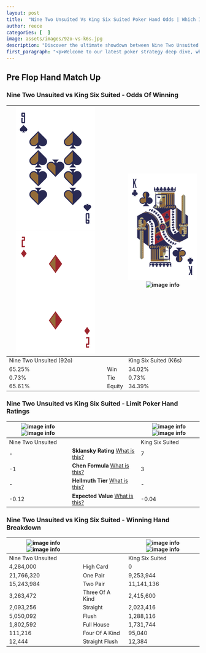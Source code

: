 ```yaml
---
layout: post
title:  "Nine Two Unsuited Vs King Six Suited Poker Hand Odds | Which Is The Better Hand In Poker? A Complete Guide"
author: reece
categories: [  ]
image: assets/images/92o-vs-k6s.jpg
description: "Discover the ultimate showdown between Nine Two Unsuited and King Six Suited in poker! Uncover the odds, strategies, and scenarios where one hand triumphs over the other. Get ready to up your poker game with this thrilling analysis."
first_paragraph: "<p>Welcome to our latest poker strategy deep dive, where we're pitting two distinct hands against each other in a high-stakes showdown: Nine Two Unsuited vs King Six Suited.</p><p>In the dynamic world of poker, every decision counts, and knowing which hand holds the upper hand is key to your success at the table.</p><p>In this article, we'll dissect these two hands, explore the scenarios where one dominates the other, and equip you with the knowledge to make strategic choices that can tip the odds in your favor.</p><p>Get ready to unravel the intriguing dynamics of these poker hands and elevate your game to new heights.</p>"
---
```




[comment]: # (sp0)

## Pre Flop Hand Match Up

<div class="table hand-ratings" markdown="1"> 



### Nine Two Unsuited vs King Six Suited - Odds Of Winning


    
| ![image info](assets/images/hand1/9.png) ![image info](assets/images/hand1/2o.png) |  | ![image info](assets/images/hand2/k.png) ![image info](assets/images/hand2/6s.png) |
| -------- | -------- | -------- |
| Nine Two Unsuited (92o) |  | King Six Suited (K6s) |
| 65.25% | Win | 34.02% |
| 0.73% | Tie | 0.73% |
| 65.61% | Equity | 34.39% |




[comment]: # (sp1)



### Nine Two Unsuited vs King Six Suited - Limit Poker Hand Ratings


    
| ![image info](https://www.riverpairs.com/assets/images/hand1/9.png) ![image info](https://www.riverpairs.com/assets/images/hand1/2o.png) |  | ![image info](https://www.riverpairs.com/assets/images/hand2/k.png) ![image info](https://www.riverpairs.com/assets/images/hand2/6s.png) |
| -------- | -------- | -------- |
| Nine Two Unsuited |  | King Six Suited |
| - | **Sklansky Rating** [What is this?](/sklansky-rating-explained) | 7 |
| -1 | **Chen Formula** [What is this?](/chen-formula-explained) | 3 |
| - | **Hellmuth Tier** [What is this?](/Hellmuth-tier-explained) | - |
| -0.12 | **Expected Value** [What is this?](/expected-value-explained) | -0.04 |




[comment]: # (sp2)



### Nine Two Unsuited vs King Six Suited - Winning Hand Breakdown


    
| ![image info](https://www.riverpairs.com/assets/images/hand1/9.png) ![image info](https://www.riverpairs.com/assets/images/hand1/2o.png) |  | ![image info](https://www.riverpairs.com/assets/images/hand2/k.png) ![image info](https://www.riverpairs.com/assets/images/hand2/6s.png) |
| -------- | -------- | -------- |
| Nine Two Unsuited |  | King Six Suited |
| 4,284,000 | High Card | 0 |
| 21,766,320 | One Pair | 9,253,944 |
| 15,243,984 | Two Pair | 11,141,136 |
| 3,263,472 | Three Of A Kind | 2,415,600 |
| 2,093,256 | Straight | 2,023,416 |
| 5,050,092 | Flush | 1,288,116 |
| 1,802,592 | Full House | 1,731,744 |
| 111,216 | Four Of A Kind | 95,040 |
| 12,444 | Straight Flush | 12,384 |




[comment]: # (sp3)



</div>

[comment]: # (sp4)



[comment]: # (sp5)

